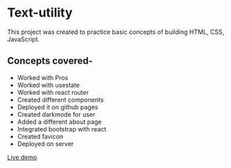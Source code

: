 # Text-utility
This project was created to practice basic concepts of building HTML, CSS, JavaScript.
## Concepts covered-
* Worked with Pros
* Worked with usestate
* Worked with react router
* Created different components
* Deployed it on github pages
* Created darkmode for user
* Added a different about page
* Integrated bootstrap with react
* Created favicon
* Deployed on server


[Live demo](https://ipriyankrajai.github.io/text-utility/)
